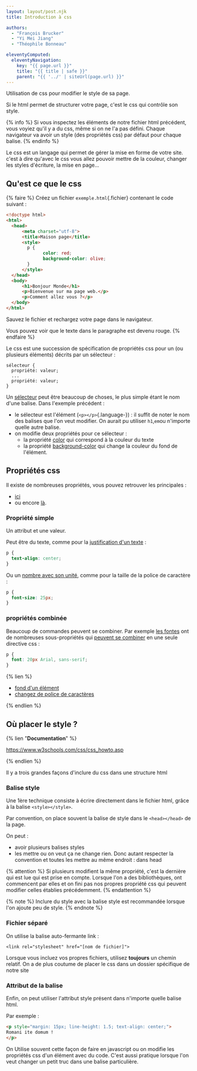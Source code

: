```yaml
---
layout: layout/post.njk
title: Introduction à css

authors:
  - "François Brucker"
  - "Yi Mei Jiang"
  - "Théophile Bonneau"

eleventyComputed:
  eleventyNavigation:
    key: "{{ page.url }}"
    title: "{{ title | safe }}"
    parent: "{{ '../' | siteUrl(page.url) }}"
---
```


<!-- début résumé -->

Utilisation de css pour modifier le style de sa page.

<!-- fin résumé -->

Si le html permet de structurer votre page, c'est le css qui contrôle son style.

{% info %}
Si vous inspectez les éléments de notre fichier html précédent, vous voyiez qu'il y a du css, même si on ne l'a pas défini. Chaque navigateur va avoir un style (des propriétés css) par défaut pour chaque balise.
{% endinfo %}

Le css est un langage qui permet de gérer la mise en forme de votre site. c'est à dire qu'avec le css vous allez pouvoir mettre de la couleur, changer les styles d'écriture, la mise en page...

## Qu'est ce que le css

{% faire %}
Créez un fichier `exemple.html`{.fichier} contenant le code suivant :

```html
<!doctype html>
<html>
  <head>
      <meta charset="utf-8">
      <title>Maison page</title>
      <style>
        p {
              color: red;
              background-color: olive;
        }
      </style>
  </head>
  <body>
      <h1>Bonjour Monde</h1>
      <p>Bienvenue sur ma page web.</p>
      <p>Comment allez vous ?</p>
  </body>
</html>
```

Sauvez le fichier et rechargez votre page dans le navigateur.

Vous pouvez voir que le texte dans le paragraphe est devenu rouge.
{% endfaire %}

Le css est une succession de spécification de propriétés css pour un (ou plusieurs éléments) décrits par un sélecteur :

```
sélecteur {
  propriété: valeur;
  ...
  propriété: valeur;  
}
```

Un [sélecteur](https://developer.mozilla.org/fr/docs/Web/CSS/CSS_Selectors) peut être beaucoup de choses, le plus simple étant le nom d'une balise. Dans l'exemple précédent :

- le sélecteur est l'élément (`<p></p>`{.language-}) : il suffit de noter le nom des balises que l'on veut modifier. On aurait pu utiliser `h1`,`em`ou n'importe quelle autre balise.
- on modifie deux propriétés pour ce sélecteur :
  - la propriété [color](https://www.w3schools.com/cssref/pr_text_color.asp) qui correspond à la couleur du texte
  - la propriété [background-color](https://www.w3schools.com/cssref/pr_background-color.asp) qui change la couleur du fond de l'élément.

## Propriétés css

Il existe de nombreuses propriétés, vous pouvez retrouver les principales :

- [ici](https://developer.mozilla.org/fr/docs/Web/CSS/CSS_Properties_Reference)
- ou encore [là](https://openclassrooms.com/fr/courses/1603881-apprenez-a-creer-votre-site-web-avec-html5-et-css3/1608902-memento-des-proprietes-css).

### Propriété simple

Un attribut et une valeur.

Peut être du texte, comme pour la [justification d'un texte](https://developer.mozilla.org/en-US/docs/Web/CSS/text-align) :

```css
p {
  text-align: center;
}
```

Ou un [nombre avec son unité](https://www.w3schools.com/cssref/css_units.php), comme pour la taille de la police de caractère  :

```css
p {
  font-size: 25px;
}
```

### propriétés combinée

Beaucoup de commandes peuvent se combiner. Par exemple [les fontes](https://www.w3schools.com/css/css_font.asp) ont de nombreuses sous-propriétés qui [peuvent se combiner](https://www.w3schools.com/css/css_font_shorthand.asp) en une seule directive css :

```css
p {
  font: 20px Arial, sans-serif;
}
```

{% lien %}

- [fond d'un élément](https://www.codeur.com/tuto/css/proprietes-css-background/)
- [changez de police de caractères](https://developers.google.com/fonts/docs/getting_started)

{% endlien %}

## Où placer le style ?

{% lien "**Documentation**" %}

<https://www.w3schools.com/css/css_howto.asp>

{% endlien %}

Il y a trois grandes façons d'inclure du css dans une structure html

### Balise style

Une 1ère technique consiste à écrire directement dans le fichier html, grâce à la balise `<style></style>`.

Par convention, on place souvent la balise de style dans le `<head></head>` de la page.

On peut :

- avoir plusieurs balises styles
- les mettre ou on veut ça ne change rien. Donc autant respecter la convention et toutes les mettre au même endroit : dans head

{% attention %}
Si plusieurs modifient la même propriété, c'est la dernière qui est lue qui est prise en compte. Lorsque l'on a des bibliothèques, ont commencent par elles et on fini pas nos propres propriété css qui peuvent modifier celles établies précédemment.
{% endattention %}

{% note %}
Inclure du style avec la balise style est recommandée lorsque l'on ajoute peu de style.
{% endnote %}

### Fichier séparé

On utilise la balise auto-fermante link :

```
<link rel="stylesheet" href="[nom de fichier]">
```

Lorsque vous incluez vos propres fichiers, utilisez **toujours** un chemin relatif. On a de plus coutume de placer le css dans un dossier spécifique de notre site

### Attribut de la balise

Enfin, on peut utiliser l'attribut style présent dans n'importe quelle balise html.

Par exemple :

```html
<p style="margin: 15px; line-height: 1.5; text-align: center;">
Romani ite domum !
</p>
```

On Utilise souvent cette façon de faire en javascript ou on modifie les propriétés css d'un élément avec du code. C'est aussi pratique lorsque l'on veut changer un petit truc dans une balise particulière.
